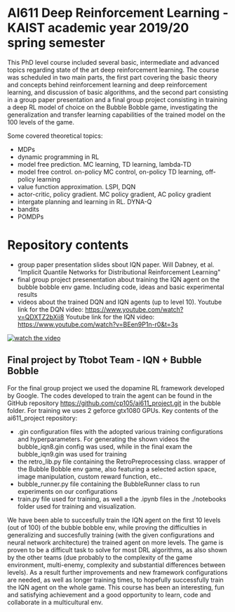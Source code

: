 # AI611 Deep Reinforcement Learning - KAIST academic year 2019/20 spring semester

This PhD level course included several basic, intermediate and advanced topics regarding state of the art deep reinforcement learning.
The course was scheduled in two main parts, the first part covering the basic theory and concepts behind reinforcement learning and deep reinforcement learning, and discussion of basic algorithms, and the second part consisting in a group paper presentation and a final group project consisting in training a deep RL model of choice on the Bubble Bobble game, investigating the generalization and transfer learning capabilities of the trained model on the 100 levels of the game.

Some covered theoretical topics:
  - MDPs
  - dynamic programming in RL
  - model free prediction. MC learning, TD learning, lambda-TD
  - model free control. on-policy MC control, on-policy TD learning, off-policy learning
  - value function approximation. LSPI, DQN
  - actor-critic, policy gradient. MC policy gradient, AC policy gradient
  - intergate planning and learning in RL. DYNA-Q
  - bandits
  - POMDPs

# Repository contents

  - group paper presentation slides sbout IQN paper. Will Dabney, et al. "Implicit Quantile Networks for Distributional Reinforcement Learning"
  - final group project presenentation about training the IQN agent on the bubble bobble env game. Including code, ideas and basic experimental results
  - videos about the trained DQN and IQN agents (up to level 10).
  Youtube link for the DQN video: https://www.youtube.com/watch?v=QDXTZ2bXii8
  Youtube link for the IQN video: https://www.youtube.com/watch?v=BEen9P1n-r0&t=3s

[![watch the video](bubblebobble_iqn.gif)](https://www.youtube.com/watch?v=BEen9P1n-r0&t=3s)

## Final project by Ttobot Team - IQN + Bubble Bobble
For the final group project we used the dopamine RL framework developed by Google. The codes developed to train the agent can be found in the GitHub repository https://github.com/cp105/ai611_project.git in the bubble folder.
For training we uses 2 geforce gtx1080 GPUs.
Key contents of the ai611_project repository:
  - .gin configuration files with the adopted various training configurations and hyperparameters. For generating the shown videos the bubble_iqn8.gin config was used, while in the final exam the bubble_iqn9.gin was used for training
  - the retro_lib.py file containing the RetroPreprocessing class. wrapper of the Bubble Bobble env game, also featuring a selected action space, image manipulation, custom reward function, etc..
  - bubble_runner.py file containing the BubbleRunner class to run experiments on our configurations
  - train.py file used for training, as well a the .ipynb files in the ./notebooks folder used for training and visualization.

We have been able to succesfully train the IQN agent on the first 10 levels (out of 100) of the bubble bobble env, while proving the difficulties in generalizing and succesfully training (with the given configurations and neural network architecture) the trained agent on more levels. The game is proven to be a difficult task to solve for most DRL algorithms, as also shown by the other teams (due probably to the complexity of the game environment, multi-enemy, complexity and substantial differences between levels). As a result further improvements and new framework configurations are needed, as well as longer training times, to hopefully successfully train the IQN agent on the whole game.
This course has been an interesting, fun and satisfying achievement and a good opportunity to learn, code and collaborate in a multicultural env.

